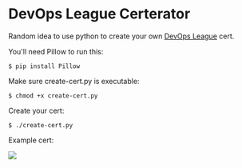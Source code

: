 # DevOps League Certerator

Random idea to use python to create your own [DevOps League](http://devopsleague.com/) cert.

You'll need Pillow to run this:

```$ pip install Pillow```

Make sure create-cert.py is executable:

```$ chmod +x create-cert.py```

Create your cert:

```$ ./create-cert.py```

Example cert:

![](https://github.com/ortizmj12/devops-league-certerator/raw/master/example-cert.png)
